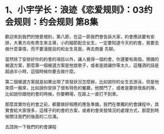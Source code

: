 # 1、小宇学长：浪迹《恋爱规则》：03约会规则：约会规则  第8集

歡迎來到我們的戀愛規則，第八節，在這一節我們會告訴大家，約會應該要有安排，大著方向有男生來主導，小的細節配合女生，一定要知道今天的約會，我要去做什麼事情，而不要漫屋目的和女生見面，再去商量 先聊。

當然除了安排好你的約會的項目以外，讓人覺得一個約會，你還要有兩個，預備的被選方案，那麼第一個被選方案是他放歌子，或者是說讓你等太久，這種酒的話是超過半小時，這個時候你要去做什麼。

第二個被選方案就是如果出現了突發狀況怎麼辦，比如說你約女生去游泳，但是他來搭一搬來，比如說你安排了很有特色的餐廳，他關門了，或者是要排很長的隊，比如說你跟他約會的時候，你要轉場，在路上一直打不到車。

那麼其實你在約會之前，都要做好相應的應急準備，我們在單獨的約會課程中，其實會給大家很多，這樣子的約會的方案，或者約會突發情況的處理方式，那麼到時候關注我們的後面的二位滿。

去諮詢一下我們的約會課程